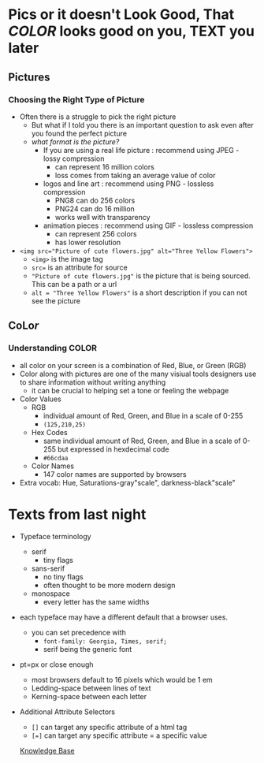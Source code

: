 # Pics or it doesn't Look Good, That *COLOR* looks good on you, **TEXT** you later

## Pictures
### Choosing the Right Type of Picture
- Often there is a struggle to pick the right picture
  - But what if I told you there is an important question to ask even after you found the perfect picture
  - *what format is the picture?*
    - If you are using a real life picture : recommend using JPEG - lossy compression
      - can represent 16 million colors
      - loss comes from taking an average value of color
    - logos and line art : recommend using PNG - lossless compression
      - PNG8 can do 256 colors
      - PNG24 can do 16 million
      - works well with transparency
    - animation pieces : recommend using GIF - lossless compression
      - can represent 256 colors
      - has lower resolution
- `<img src="Picture of cute flowers.jpg" alt="Three Yellow Flowers">`
  - `<img>` is the image tag
  - `src=` is an attribute for source
  - `"Picture of cute flowers.jpg"` is the picture that is being sourced. This can be a path or a url
  - `alt = "Three Yellow Flowers"` is a short description if you can not see the picture

## CoL**o**_r_
### Understanding COLOR
- all color on your screen is a combination of Red, Blue, or Green (RGB)
- Color along with pictures are one of the many visiual tools designers use to share information without writing anything
  - it can be crucial to helping set a tone or feeling the webpage
- Color Values
  - RGB
    - individual amount of Red, Green, and Blue in a scale of 0-255
    - `(125,210,25)`
  - Hex Codes
    - same individual amount of Red, Green, and Blue in a scale of 0-255 but expressed in hexdecimal code
    - `#66cdaa`
  - Color Names
    - 147 color names are supported by browsers
- Extra vocab: Hue, Saturations-gray"scale", darkness-black"scale"

# Texts from last night
- Typeface terminology
  - serif
    - tiny flags
  - sans-serif
    - no tiny flags
    - often thought to be more modern design
  - monospace
    - every letter has the same widths
- each typeface may have a different default that a browser uses.
  - you can set precedence with
    - `font-family: Georgia, Times, serif;`
    - serif being the generic font
- pt=px or close enough
  - most browsers default to 16 pixels which would be 1 em
  - Ledding-space between lines of text
  - Kerning-space between each letter
- Additional Attribute Selectors
  - `[]` can target any specific attribute of a html tag
  - `[=]` can target any specific attribute = a specific value

  [Knowledge Base](README.md)


